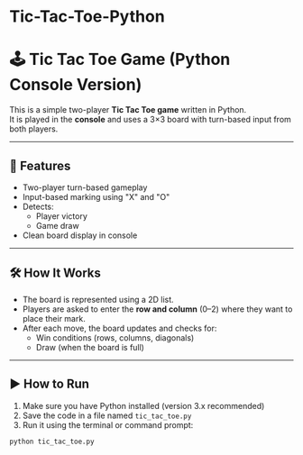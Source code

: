 # Tic-Tac-Toe-Python
# 🕹️ Tic Tac Toe Game (Python Console Version)

This is a simple two-player **Tic Tac Toe game** written in Python.  
It is played in the **console** and uses a 3×3 board with turn-based input from both players.

---

## 🎯 Features

- Two-player turn-based gameplay
- Input-based marking using "X" and "O"
- Detects:
  - Player victory
  - Game draw
- Clean board display in console

---

## 🛠️ How It Works

- The board is represented using a 2D list.
- Players are asked to enter the **row and column** (0–2) where they want to place their mark.
- After each move, the board updates and checks for:
  - Win conditions (rows, columns, diagonals)
  - Draw (when the board is full)

---

## ▶️ How to Run

1. Make sure you have Python installed (version 3.x recommended)
2. Save the code in a file named `tic_tac_toe.py`
3. Run it using the terminal or command prompt:

```bash
python tic_tac_toe.py
